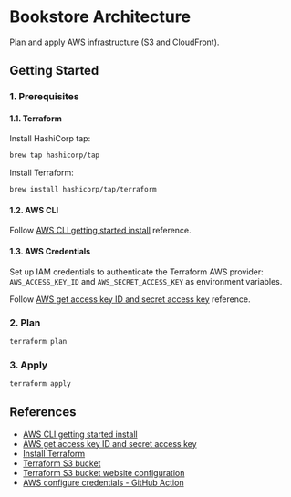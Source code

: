 # Bookstore Architecture

Plan and apply AWS infrastructure (S3 and CloudFront).

## Getting Started

### 1. Prerequisites

#### 1.1. Terraform

Install HashiCorp tap:

```bash
brew tap hashicorp/tap
```

Install Terraform:

```bash
brew install hashicorp/tap/terraform
```

#### 1.2. AWS CLI

Follow [AWS CLI getting started install](https://docs.aws.amazon.com/cli/latest/userguide/getting-started-install.html) reference.

#### 1.3. AWS Credentials

Set up IAM credentials to authenticate the Terraform AWS provider: `AWS_ACCESS_KEY_ID` and `AWS_SECRET_ACCESS_KEY` as environment variables.

Follow [AWS get access key ID and secret access key](https://docs.aws.amazon.com/powershell/latest/userguide/pstools-appendix-sign-up.html) reference.

### 2. Plan

```bash
terraform plan
```

### 3. Apply

```bash
terraform apply
```

## References

- [AWS CLI getting started install](https://docs.aws.amazon.com/cli/latest/userguide/getting-started-install.html)
- [AWS get access key ID and secret access key](https://docs.aws.amazon.com/powershell/latest/userguide/pstools-appendix-sign-up.html)
- [Install Terraform](https://developer.hashicorp.com/terraform/tutorials/aws-get-started/install-cli)
- [Terraform S3 bucket](https://registry.terraform.io/providers/hashicorp/aws/latest/docs/resources/s3_bucket)
- [Terraform S3 bucket website configuration](https://registry.terraform.io/providers/hashicorp/aws/4.8.0/docs/resources/s3_bucket_website_configuration)
- [AWS configure credentials - GitHub Action](https://github.com/aws-actions/configure-aws-credentials)
